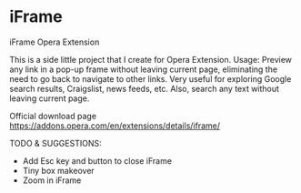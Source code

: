 # iFrame
iFrame Opera Extension

This is a side little project that I create for Opera Extension. 
Usage: Preview any link in a pop-up frame without leaving current page, eliminating the need to go back to navigate to other links. Very useful for exploring Google search results, Craigslist, news feeds, etc. Also, search any text without leaving current page.

Official download page
https://addons.opera.com/en/extensions/details/iframe/

TODO & SUGGESTIONS:
- Add Esc key and button to close iFrame
- Tiny box makeover
- Zoom in iFrame

